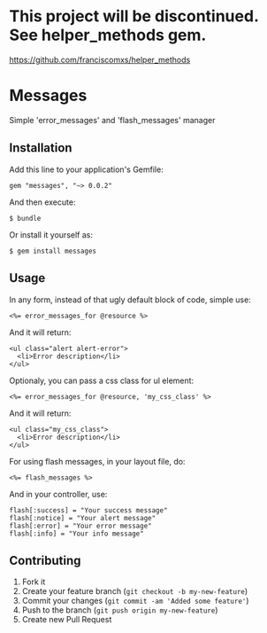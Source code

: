 # This project will be discontinued. See helper_methods gem.

https://github.com/franciscomxs/helper_methods

# Messages

Simple 'error_messages' and 'flash_messages' manager

## Installation

Add this line to your application's Gemfile:

    gem "messages", "~> 0.0.2" 

And then execute:

    $ bundle

Or install it yourself as:

    $ gem install messages

## Usage

In any form, instead of that ugly default block of code, simple use:

    <%= error_messages_for @resource %>

And it will return:

    <ul class="alert alert-error">
      <li>Error description</li>
    </ul>

Optionaly, you can pass a css class for ul element:

    <%= error_messages_for @resource, 'my_css_class' %>

And it will return:

    <ul class="my_css_class">
      <li>Error description</li>
    </ul>

For using flash messages, in your layout file, do:

    <%= flash_messages %>

And in your controller, use:

    flash[:success] = "Your success message"
    flash[:notice] = "Your alert message"
    flash[:error] = "Your error message"
    flash[:info] = "Your info message"

## Contributing

1. Fork it
2. Create your feature branch (`git checkout -b my-new-feature`)
3. Commit your changes (`git commit -am 'Added some feature'`)
4. Push to the branch (`git push origin my-new-feature`)
5. Create new Pull Request
